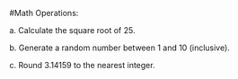 #Math Operations:

a. Calculate the square root of 25.

b. Generate a random number between 1 and 10 (inclusive).

c. Round 3.14159 to the nearest integer.
